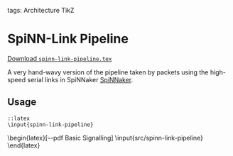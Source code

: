 tags: Architecture
      TikZ

SpiNN-Link Pipeline
===================

[Download `spinn-link-pipeline.tex`](file://src/spinn-link-pipeline.tex)

A very hand-wavy version of the pipeline taken by packets using the high-speed
serial links in SpiNNaker
[SpiNNaker](http://apt.cs.man.ac.uk/projects/SpiNNaker/).

Usage
-----

	::latex
	\input{spinn-link-pipeline}

\begin{latex}[--pdf Basic Signalling]
	\input{src/spinn-link-pipeline}
\end{latex}
